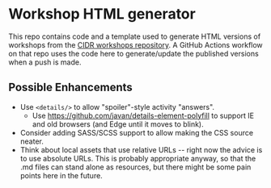 
# Workshop HTML generator
This repo contains code and a template used to generate HTML versions of workshops from the [CIDR workshops repository](https://github.com/sul-cidr/Workshops).  A GitHub Actions workflow on that repo uses the code here to generate/update the published versions when a push is made.

## Possible Enhancements
* Use `<details/>` to allow "spoiler"-style activity "answers".
	- Use https://github.com/javan/details-element-polyfill to support IE and old browsers (and Edge until it moves to blink).
* Consider adding SASS/SCSS support to allow making the CSS source neater.
* Think about local assets that use relative URLs -- right now the advice is to use absolute URLs.  This is probably appropriate anyway, so that the .md files can stand alone as resources, but there might be some pain points here in the future.  
